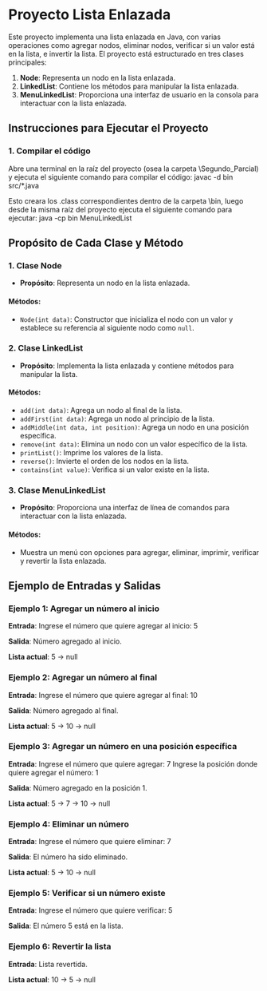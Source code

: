 # Proyecto Lista Enlazada

Este proyecto implementa una lista enlazada en Java, con varias operaciones como agregar nodos, eliminar nodos, verificar si un valor está en la lista, e invertir la lista. El proyecto está estructurado en tres clases principales:

1. **Node**: Representa un nodo en la lista enlazada.
2. **LinkedList**: Contiene los métodos para manipular la lista enlazada.
3. **MenuLinkedList**: Proporciona una interfaz de usuario en la consola para interactuar con la lista enlazada.

## Instrucciones para Ejecutar el Proyecto

### 1. **Compilar el código**

   Abre una terminal en la raíz del proyecto (osea la carpeta \Segundo_Parcial) y ejecuta el siguiente comando para compilar el código:
   javac -d bin src/*.java

   Esto creara los .class correspondientes dentro de la carpeta \bin, luego desde la misma raíz del proyecto ejecuta el siguiente comando para ejecutar:
   java -cp bin MenuLinkedList

## Propósito de Cada Clase y Método

### 1. Clase Node
- **Propósito**: Representa un nodo en la lista enlazada.

#### Métodos:
- `Node(int data)`: Constructor que inicializa el nodo con un valor y establece su referencia al siguiente nodo como `null`.

### 2. Clase LinkedList
- **Propósito**: Implementa la lista enlazada y contiene métodos para manipular la lista.

#### Métodos:
- `add(int data)`: Agrega un nodo al final de la lista.
- `addFirst(int data)`: Agrega un nodo al principio de la lista.
- `addMiddle(int data, int position)`: Agrega un nodo en una posición específica.
- `remove(int data)`: Elimina un nodo con un valor específico de la lista.
- `printList()`: Imprime los valores de la lista.
- `reverse()`: Invierte el orden de los nodos en la lista.
- `contains(int value)`: Verifica si un valor existe en la lista.

### 3. Clase MenuLinkedList
- **Propósito**: Proporciona una interfaz de línea de comandos para interactuar con la lista enlazada.

#### Métodos:
- Muestra un menú con opciones para agregar, eliminar, imprimir, verificar y revertir la lista enlazada.

## Ejemplo de Entradas y Salidas

### Ejemplo 1: Agregar un número al inicio
**Entrada**:
Ingrese el número que quiere agregar al inicio: 5

**Salida**:
Número agregado al inicio.

**Lista actual**:
5 -> null

### Ejemplo 2: Agregar un número al final
**Entrada**:
Ingrese el número que quiere agregar al final: 10

**Salida**:
Número agregado al final.

**Lista actual**:
5 -> 10 -> null

### Ejemplo 3: Agregar un número en una posición específica
**Entrada**:
Ingrese el número que quiere agregar: 7 Ingrese la posición donde quiere agregar el número: 1

**Salida**:
Número agregado en la posición 1.

**Lista actual**:
5 -> 7 -> 10 -> null

### Ejemplo 4: Eliminar un número
**Entrada**:
Ingrese el número que quiere eliminar: 7

**Salida**:
El número ha sido eliminado.

**Lista actual**:
5 -> 10 -> null

### Ejemplo 5: Verificar si un número existe
**Entrada**:
Ingrese el número que quiere verificar: 5

**Salida**:
El número 5 está en la lista.

### Ejemplo 6: Revertir la lista
**Entrada**:
Lista revertida.

**Lista actual**:
10 -> 5 -> null
